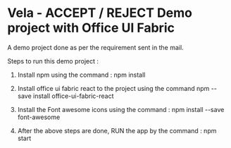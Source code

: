# Vela - ACCEPT / REJECT Demo project with Office UI Fabric

A demo project done as per the requirement sent in the mail.

Steps to run this demo project :

1) Install npm using the command :
    npm install

2) Install office ui fabric react to the project using the command
    npm --save install office-ui-fabric-react

3) Install the Font awesome icons using the command :
    npm install --save font-awesome

4) After the above steps are done, 
  RUN the app by the command :
    npm start